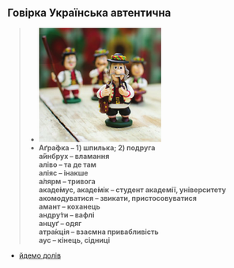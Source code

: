 ## Говірка Українська автентична

> *   **![](4-5.png)**
> *   **Аґра́фка – 1) шпилька; 2) подруга**  
>     **а́йнбрух – вламання**  
>     **аліво – та де там**  
>     **аліяс – інакше**  
>     **а́лярм – тривога**  
>     **акаде́мус, акаде́мік – студент академії, університету**  
>     **акомодуватися – звикати, пристосовуватися**  
>     **амант – коханець**  
>     **андру́ти – вафлі**  
>     **анцуґ – одяг**  
>     **атра́кція – взаємна привабливість**  
>     **аус – кінець, сідниці**
>     <audio>
<source src="[https://z3.fm/mp3/search?keywords=%D0%BF%D0%BE%D0%BB%D1%8C%D0%BA%D0%B0] ">
</audio>
 
- [йдемо долів](b.md)

